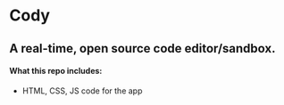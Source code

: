 # Cody
## A real-time, open source code editor/sandbox.

#### What this repo includes: 

- HTML, CSS, JS code for the app
